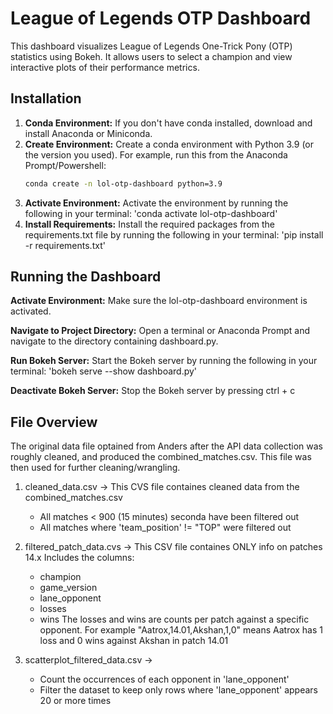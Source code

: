 # League of Legends OTP Dashboard

This dashboard visualizes League of Legends One-Trick Pony (OTP) statistics using Bokeh.  It allows users to select a champion and view interactive plots of their performance metrics.

## Installation

1. **Conda Environment:** If you don't have conda installed, download and install Anaconda or Miniconda.
2. **Create Environment:** Create a conda environment with Python 3.9 (or the version you used). For example, run this from the Anaconda Prompt/Powershell:
   ```bash
   conda create -n lol-otp-dashboard python=3.9

1. **Activate Environment:** Activate the environment by running the following in your terminal: 'conda activate lol-otp-dashboard'
2. **Install Requirements:** Install the required packages from the requirements.txt file by running the following in your terminal: 'pip install -r requirements.txt'

## Running the Dashboard

**Activate Environment:** Make sure the lol-otp-dashboard environment is activated.

**Navigate to Project Directory:** Open a terminal or Anaconda Prompt and navigate to the directory containing dashboard.py.

**Run Bokeh Server:** Start the Bokeh server by running the following in your terminal: 'bokeh serve --show dashboard.py'

**Deactivate Bokeh Server:** Stop the Bokeh server by pressing ctrl + c

## File Overview 

The original data file optained from Anders after the API data collection was roughly cleaned, and produced the combined_matches.csv. This file was then used for further cleaning/wrangling. 

1. cleaned_data.csv -> This CVS file containes cleaned data from the combined_matches.csv
    - All matches < 900 (15 minutes) seconda have been filtered out 
    - All matches where 'team_position' != "TOP" were filtered out

2. filtered_patch_data.cvs -> This CSV file containes ONLY info on patches 14.x Includes the columns:
    - champion
    - game_version
    - lane_opponent
    - losses
    - wins
The losses and wins are counts per patch against a specific opponent. For example "Aatrox,14.01,Akshan,1,0" means Aatrox has 1 loss and 0 wins against Akshan in patch 14.01

3. scatterplot_filtered_data.csv -> 
    - Count the occurrences of each opponent in 'lane_opponent' 
    - Filter the dataset to keep only rows where 'lane_opponent' appears 20 or more times